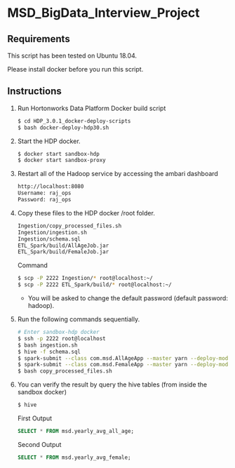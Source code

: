 # MSD_BigData_Interview_Project

## Requirements
This script has been tested on Ubuntu 18.04.

Please install docker before you run this script. 

## Instructions
1. Run Hortonworks Data Platform Docker build script
   ```bash
   $ cd HDP_3.0.1_docker-deploy-scripts
   $ bash docker-deploy-hdp30.sh
   ```
2. Start the HDP docker.
   ```bash
   $ docker start sandbox-hdp
   $ docker start sandbox-proxy
   ```
3. Restart all of the Hadoop service by accessing the ambari dashboard
   ```bash
   http://localhost:8080
   Username: raj_ops
   Password: raj_ops
   ```
4. Copy these files to the HDP docker /root folder.
   ```bash
   Ingestion/copy_processed_files.sh
   Ingestion/ingestion.sh
   Ingestion/schema.sql
   ETL_Spark/build/AllAgeJob.jar
   ETL_Spark/build/FemaleJob.jar
   ```
   Command
   ```bash
   $ scp -P 2222 Ingestion/* root@localhost:~/
   $ scp -P 2222 ETL_Spark/build/* root@localhost:~/
   ```
   * You will be asked to change the default password (default password: hadoop).
   
5. Run the following commands sequentially.
   ```bash
   # Enter sandbox-hdp docker
   $ ssh -p 2222 root@localhost
   $ bash ingestion.sh
   $ hive -f schema.sql
   $ spark-submit --class com.msd.AllAgeApp --master yarn --deploy-mode client AllAgeJob.jar
   $ spark-submit --class com.msd.FemaleApp --master yarn --deploy-mode client FemaleJob.jar
   $ bash copy_processed_files.sh
   ```
6. You can verify the result by query the hive tables (from inside the sandbox docker)
   ```bash
   $ hive
   ```

   First Output
   ```sql
   SELECT * FROM msd.yearly_avg_all_age;
   ```
   Second Output
   ```sql
   SELECT * FROM msd.yearly_avg_female;
   ```
